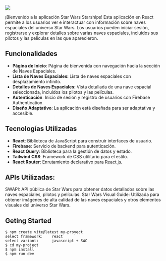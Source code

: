 <img src="https://upload.wikimedia.org/wikipedia/commons/6/6c/Star_Wars_Logo.svg" >


¡Bienvenido a la aplicación Star Wars Starships! Esta aplicación en React permite a los usuarios ver e interactuar con información sobre naves espaciales del universo Star Wars. Los usuarios pueden iniciar sesión, registrarse y explorar detalles sobre varias naves espaciales, incluidos sus pilotos y las películas en las que aparecieron.

## Funcionalidades

- **Página de Inicio**: Página de bienvenida con navegación hacia la sección de Naves Espaciales.
- **Lista de Naves Espaciales**: Lista de naves espaciales con desplazamiento infinito.
- **Detalles de Naves Espaciales**: Vista detallada de una nave espacial seleccionada, incluidos los pilotos y las películas.
- **Autenticación**: Inicio de sesión y registro de usuarios con Firebase Authentication.
- **Diseño Adaptativo**: La aplicación está diseñada para ser adaptativa y accesible.

## Tecnologías Utilizadas

- **React**: Biblioteca de JavaScript para construir interfaces de usuario.
- **Firebase**: Servicio de backend para autenticación.
- **React Query**: Biblioteca para la gestión de datos y estado.
- **Tailwind CSS**: Framework de CSS utilitario para el estilo.
- **React Router**: Enrutamiento declarativo para React.js.

 
## APIs Utilizadas:
SWAPI: API pública de Star Wars para obtener datos detallados sobre las naves espaciales, pilotos y películas.
Star Wars Visual Guide: Utilizada para obtener imágenes de alta calidad de las naves espaciales y otros elementos visuales del universo Star Wars.

## Geting Started
```
$ npm create vite@latest my-proyect
select framework:    react
select variant:      javascript + SWC
$ cd my-project
$ npm install
$ npm run dev